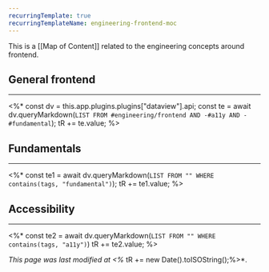 ```yaml
---
recurringTemplate: true
recurringTemplateName: engineering-frontend-moc
---
```


This is a [[Map of Content]] related to the engineering concepts around frontend.

## General frontend
---
<%*
const dv = this.app.plugins.plugins["dataview"].api;
const te = await dv.queryMarkdown(`LIST FROM #engineering/frontend AND -#a11y AND -#fundamental`);
tR += te.value;
%>
## Fundamentals
---
<%*
const te1 = await dv.queryMarkdown(`LIST FROM "" WHERE contains(tags, "fundamental")`);
tR += te1.value;
%>
## Accessibility
---
<%*
const te2 = await dv.queryMarkdown(`LIST FROM "" WHERE contains(tags, "a11y")`)
tR += te2.value;
%>

*This page was last modified at <%* tR += new Date().toISOString();%>*.
